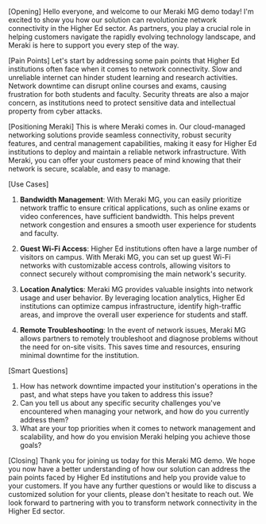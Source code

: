 [Opening]
Hello everyone, and welcome to our Meraki MG demo today! I'm excited to show you how our solution can revolutionize network connectivity in the Higher Ed sector. As partners, you play a crucial role in helping customers navigate the rapidly evolving technology landscape, and Meraki is here to support you every step of the way.

[Pain Points]
Let's start by addressing some pain points that Higher Ed institutions often face when it comes to network connectivity. Slow and unreliable internet can hinder student learning and research activities. Network downtime can disrupt online courses and exams, causing frustration for both students and faculty. Security threats are also a major concern, as institutions need to protect sensitive data and intellectual property from cyber attacks.

[Positioning Meraki]
This is where Meraki comes in. Our cloud-managed networking solutions provide seamless connectivity, robust security features, and central management capabilities, making it easy for Higher Ed institutions to deploy and maintain a reliable network infrastructure. With Meraki, you can offer your customers peace of mind knowing that their network is secure, scalable, and easy to manage.

[Use Cases]

1. **Bandwidth Management**: With Meraki MG, you can easily prioritize network traffic to ensure critical applications, such as online exams or video conferences, have sufficient bandwidth. This helps prevent network congestion and ensures a smooth user experience for students and faculty.

2. **Guest Wi-Fi Access**: Higher Ed institutions often have a large number of visitors on campus. With Meraki MG, you can set up guest Wi-Fi networks with customizable access controls, allowing visitors to connect securely without compromising the main network's security.

3. **Location Analytics**: Meraki MG provides valuable insights into network usage and user behavior. By leveraging location analytics, Higher Ed institutions can optimize campus infrastructure, identify high-traffic areas, and improve the overall user experience for students and staff.

4. **Remote Troubleshooting**: In the event of network issues, Meraki MG allows partners to remotely troubleshoot and diagnose problems without the need for on-site visits. This saves time and resources, ensuring minimal downtime for the institution.

[Smart Questions]

1. How has network downtime impacted your institution's operations in the past, and what steps have you taken to address this issue?
2. Can you tell us about any specific security challenges you've encountered when managing your network, and how do you currently address them?
3. What are your top priorities when it comes to network management and scalability, and how do you envision Meraki helping you achieve those goals?

[Closing]
Thank you for joining us today for this Meraki MG demo. We hope you now have a better understanding of how our solution can address the pain points faced by Higher Ed institutions and help you provide value to your customers. If you have any further questions or would like to discuss a customized solution for your clients, please don't hesitate to reach out. We look forward to partnering with you to transform network connectivity in the Higher Ed sector.